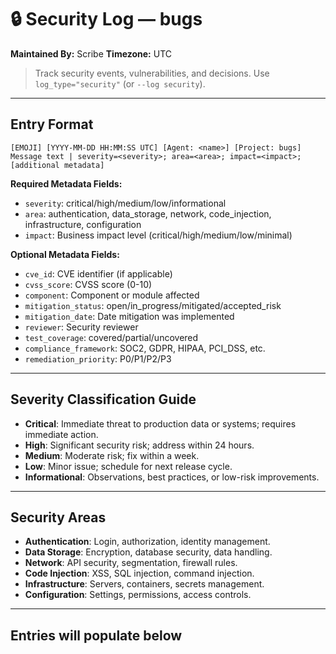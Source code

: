 
# 🔒 Security Log — bugs
**Maintained By:** Scribe
**Timezone:** UTC

> Track security events, vulnerabilities, and decisions. Use `log_type="security"` (or `--log security`).

---



## Entry Format
```
[EMOJI] [YYYY-MM-DD HH:MM:SS UTC] [Agent: <name>] [Project: bugs] Message text | severity=<severity>; area=<area>; impact=<impact>; [additional metadata]
```

**Required Metadata Fields:**
- `severity`: critical/high/medium/low/informational
- `area`: authentication, data_storage, network, code_injection, infrastructure, configuration
- `impact`: Business impact level (critical/high/medium/low/minimal)

**Optional Metadata Fields:**
- `cve_id`: CVE identifier (if applicable)
- `cvss_score`: CVSS score (0-10)
- `component`: Component or module affected
- `mitigation_status`: open/in_progress/mitigated/accepted_risk
- `mitigation_date`: Date mitigation was implemented
- `reviewer`: Security reviewer
- `test_coverage`: covered/partial/uncovered
- `compliance_framework`: SOC2, GDPR, HIPAA, PCI_DSS, etc.
- `remediation_priority`: P0/P1/P2/P3

---

## Severity Classification Guide
- **Critical**: Immediate threat to production data or systems; requires immediate action.
- **High**: Significant security risk; address within 24 hours.
- **Medium**: Moderate risk; fix within a week.
- **Low**: Minor issue; schedule for next release cycle.
- **Informational**: Observations, best practices, or low-risk improvements.

---

## Security Areas
- **Authentication**: Login, authorization, identity management.
- **Data Storage**: Encryption, database security, data handling.
- **Network**: API security, segmentation, firewall rules.
- **Code Injection**: XSS, SQL injection, command injection.
- **Infrastructure**: Servers, containers, secrets management.
- **Configuration**: Settings, permissions, access controls.

---

## Entries will populate below
